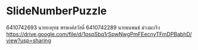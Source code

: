 # SlideNumberPuzzle
6410742693 นายยงยุทธ พรพงศ์สวัสดิ์
6410742289 นายธนพนธ์ ม่วงมะเริง
https://drive.google.com/file/d/1pspSbq1rSpwNwgPmFEecnyTFmDPBabhD/view?usp=sharing
